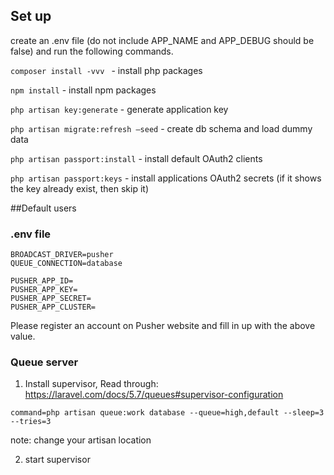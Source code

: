 

## Set up

create an .env file (do not include APP_NAME and APP_DEBUG should be false) and run the following commands.

`composer install -vvv ` - install php packages

`npm install` - install npm packages

`php artisan key:generate` - generate application key

`php artisan migrate:refresh —seed` - create db schema and load dummy data

`php artisan passport:install`  - install default OAuth2 clients

`php artisan passport:keys` - install applications OAuth2 secrets (if it shows the key already exist, then skip it)


##Default users




### .env file

````
BROADCAST_DRIVER=pusher
QUEUE_CONNECTION=database

PUSHER_APP_ID=
PUSHER_APP_KEY=
PUSHER_APP_SECRET=
PUSHER_APP_CLUSTER=

````

Please register an account on Pusher website and fill in up with the above value.



### Queue server

1. Install supervisor, Read through: https://laravel.com/docs/5.7/queues#supervisor-configuration

````
command=php artisan queue:work database --queue=high,default --sleep=3 --tries=3
````
note: change your artisan location

2. start supervisor